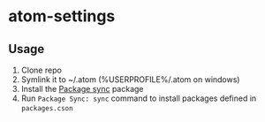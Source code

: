 # atom-settings

## Usage

1. Clone repo
2. Symlink it to ~/.atom (%USERPROFILE%/.atom on windows)
3. Install the [Package sync](https://atom.io/packages/package-sync) package
4. Run `Package Sync: sync` command to install packages defined in `packages.cson`
